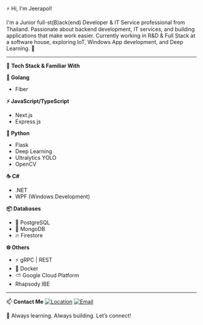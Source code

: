 ⚡️ Hi, I'm Jeerapol!

I'm a Junior full-st(ฺB)ack(end) Developer & IT Service professional from Thailand. Passionate about backend development, IT services, and building applications that make work easier. Currently working in R&D & Full Stack at a software house, exploring IoT, Windows App development, and Deep Learning. 🚀

---

📑 **Tech Stack & Familiar With**

**🐹 Golang**
- Fiber

**⚡ JavaScript/TypeScript**
- Next.js
- Express.js

**🐍 Python**
- Flask
- Deep Learning
- Ultralytics YOLO
- OpenCV

**☕ C#**
- .NET
- WPF (Windows Development)

**📦 Databases**
- 🐘 PostgreSQL
- 🍃 MongoDB
- 🔥 Firestore

**🌐 Others**
- ⚡ gRPC | REST
- 🐳 Docker
- ⛅ Google Cloud Platform
- Rhapsody IBE

---

📫 **Contact Me**
[![Location](https://img.shields.io/badge/Location-Phitsanulok%2C%20Thailand-blue)](https://www.google.com/maps/place/Phitsanulok)
[![Email](https://img.shields.io/badge/Email-jeerapol.yao%40gmail.com-green)](mailto:jeerapol.yao@gmail.com)

🚀 Always learning. Always building. Let’s connect!
